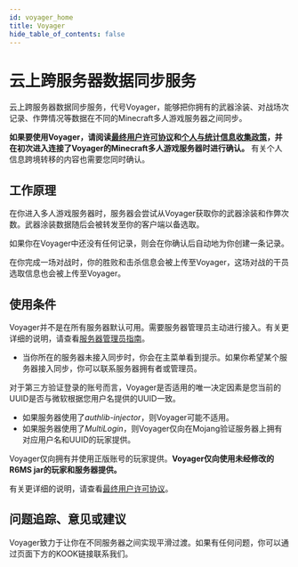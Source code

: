```yaml
---
id: voyager_home
title: Voyager
hide_table_of_contents: false 
---
```


# 云上跨服务器数据同步服务

云上跨服务器数据同步服务，代号Voyager，能够把你拥有的武器涂装、对战场次记录、作弊情况等数据在不同的Minecraft多人游戏服务器之间同步。

**如果要使用Voyager，请阅读[最终用户许可协议](voyager_eula)和[个人与统计信息收集政策](data_collect)，并在初次进入连接了Voyager的Minecraft多人游戏服务器时进行确认。** 有关个人信息跨境转移的内容也需要您同时确认。

## 工作原理

在你进入多人游戏服务器时，服务器会尝试从Voyager获取你的武器涂装和作弊次数。武器涂装数据随后会被转发至你的客户端以备选取。

如果你在Voyager中还没有任何记录，则会在你确认后自动地为你创建一条记录。

在你完成一场对战时，你的胜败和击杀信息会被上传至Voyager，这场对战的干员选取信息也会被上传至Voyager。

## 使用条件

Voyager并不是在所有服务器默认可用。需要服务器管理员主动进行接入。有关更详细的说明，请查看[服务器管理员指南](op#voyager)。

- 当你所在的服务器未接入同步时，你会在主菜单看到提示。如果你希望某个服务器接入同步，你可以联系服务器拥有者或管理员。

对于第三方验证登录的账号而言，Voyager是否适用的唯一决定因素是您当前的UUID是否与微软根据您用户名提供的UUID一致。

- 如果服务器使用了*authlib-injector*，则Voyager可能不适用。
- 如果服务器使用了*MultiLogin*，则Voyager仅向在Mojang验证服务器上拥有对应用户名和UUID的玩家提供。

Voyager仅向拥有并使用正版账号的玩家提供。**Voyager仅向使用未经修改的R6MS jar的玩家和服务器提供。**

有关更详细的说明，请查看[最终用户许可协议](voyager_eula)。

## 问题追踪、意见或建议

Voyager致力于让你在不同服务器之间实现平滑过渡。如果有任何问题，你可以通过页面下方的KOOK链接联系我们。

